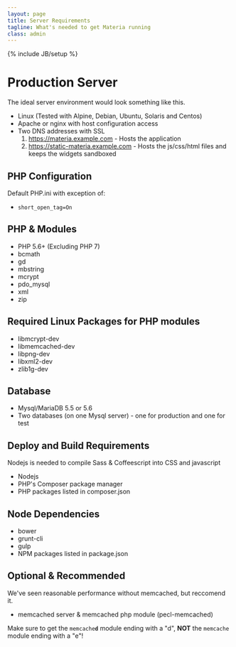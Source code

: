 ```yaml
---
layout: page
title: Server Requirements
tagline: What's needed to get Materia running
class: admin
---
```

{% include JB/setup %}

# Production Server #

The ideal server environment would look something like this.

* Linux (Tested with Alpine, Debian, Ubuntu, Solaris and Centos)
* Apache or nginx with host configuration access
* Two DNS addresses with SSL
  1. https://materia.example.com - Hosts the application
  2. https://static-materia.example.com - Hosts the js/css/html files and keeps the widgets sandboxed

## PHP Configuration
Default PHP.ini with exception of:

* `short_open_tag=On`

## PHP & Modules
* PHP 5.6+ (Excluding PHP 7)
* bcmath
* gd
* mbstring
* mcrypt
* pdo_mysql
* xml
* zip

## Required Linux Packages for PHP modules
* libmcrypt-dev
* libmemcached-dev
* libpng-dev
* libxml2-dev
* zlib1g-dev

## Database
* Mysql/MariaDB 5.5 or 5.6
* Two databases (on one Mysql server) - one for production and one for test

## Deploy and Build Requirements
Nodejs is needed to compile Sass & Coffeescript into CSS and javascript

* Nodejs
* PHP's Composer package manager
* PHP packages listed in composer.json

## Node Dependencies
* bower
* grunt-cli
* gulp
* NPM packages listed in package.json

## Optional & Recommended

We've seen reasonable performance without memcached, but reccomend it.

* memcached server & memcached php module (pecl-memcached)

<aside>
	Make sure to get the <code>memcache<b>d</b></code> module ending with a &quot;d&quot;, <b>NOT</b> the <code>memcache</code> module ending with a &quot;e&quot;!
</aside>

<!--
<aside>
	If you want to demo, test, or develop for Materia, check out the <a href="/admin/deploying-materia.html#5-minute-install">5 Minute Install</a>. We've included tools to automate everything.
</aside>
-->